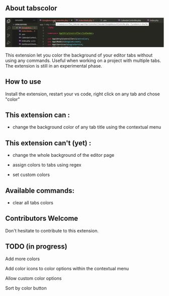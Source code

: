 
## About tabscolor

![Title background](./docs/demo.gif)

This extension let you color the background of your editor tabs without using any commands. Useful when working on a project with multiple tabs. 
The extension is still in an experimental phase.

## How to use

Install the extension, restart your vs code, right click on any tab and chose "color"

## This extension can :

- change the background color of any tab title using the contextual menu

## This extension can't (yet) :

- change the whole background of the editor page

- assign colors to tabs using regex

- set custom colors

## Available commands:

- clear all tabs colors

## Contributors Welcome

Don't hesitate to contribute to this extension.

## TODO (in progress)

Add more colors

Add color icons to color options within the contextual menu

Allow custom color options

Sort by color button

